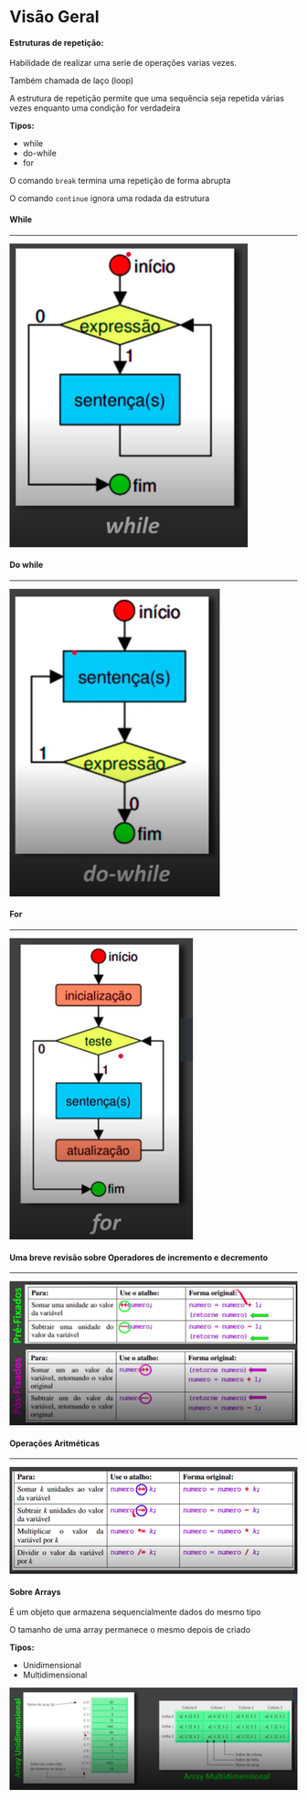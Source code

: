 <h1>Visão Geral</h1>

<h4>Estruturas de repetição:</h4>

Habilidade de realizar uma serie de operações varias vezes.

Também chamada de laço (loop)

A estrutura de repetição permite que uma sequência seja repetida várias vezes enquanto uma condição for verdadeira

<b>Tipos:</b>

- while
- do-while
- for

O comando `break` termina uma repetição de forma abrupta

O comando `continue` ignora uma rodada da estrutura 

<h4>While</h4>

<hr>

<img src="while.png"/>

<h4>Do while</h4>

<hr>

<img src="doWhile.png"/>

<h4>For</h4>

<hr>

<img src="for.png"/>



<h4>Uma breve revisão sobre Operadores de incremento e decremento</h4>

<hr>

<img src="incremento.png"/>

<h4>Operações Aritméticas</h4>

<hr>

<img src="aritmeticos.png"/>

<h4>Sobre Arrays</h4>

É um objeto que armazena sequencialmente dados do mesmo tipo

O tamanho de uma array permanece o mesmo depois de criado

<b>Tipos:</b>

- Unidimensional
- Multidimensional

<img src="arrayS.PNG"/>

